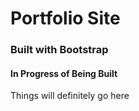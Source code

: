 # Portfolio Site  
### Built with Bootstrap
#### In Progress of Being Built

Things will definitely go here

